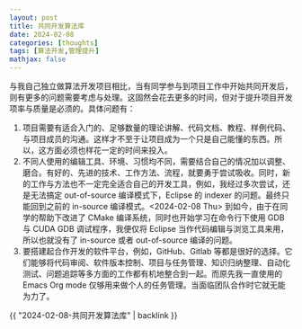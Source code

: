 ```yaml
---
layout: post
title: 共同开发算法库
date: 2024-02-08
categories: [thoughts]
tags: [算法开发,管理提升]
mathjax: false
---
```


与我自己独立做算法开发项目相比，当有同学参与到项目工作中开始共同开发后，则有更多的问题需要考虑与处理。这固然会花去更多的时间，但对于提升项目开发项率与质量是必须的。具体问题有：

1.  项目需要有适合入门的、足够数量的理论讲解、代码文档、教程、样例代码、与项目成员的沟通。这样才不至于让项目成为一个只是自己能懂的东西。所以，这方面必须也样花一定的时间来投入。
2.  不同人使用的编辑工具、环境、习惯均不同，需要结合自己的情况加以调整、磨合。有好的、先进的技术、工作方法、流程，就要勇于尝试吸收。同时，新的工作与方法也不一定完全适合自己的开发工具，例如，我经过多次尝试，还是无法搞定 out-of-source 编译模式下，Eclipse 的 indexer 的问题。最终只能回到之前的 in-source 编译模式。<span class="timestamp-wrapper"><span class="timestamp">&lt;2024-02-08 Thu&gt; </span></span> 到如今，由于在同学的帮助下改进了 CMake 编译系统，同时也开始学习在命令行下使用 GDB 与 CUDA GDB 调试程序，我便仅将 Eclipse 当作代码编辑与浏览工具来用，所以也就没有了 in-source 或者 out-of-source 编译的问题。
3.  要搭建起合作开发的软件平台，例如，GitHub、Gitlab 等都是很好的选择。它们能够将代码审阅、软件版本控制、项目与任务管理、知识归纳整理、自动化测试、问题追踪等多方面的工作都有机地整合到一起。而原先我一直使用的 Emacs Org mode 仅够用来做个人的任务管理。当面临团队合作时它就无能为力了。

{{ "2024-02-08-共同开发算法库" | backlink }}
